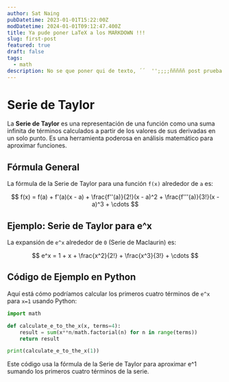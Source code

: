 ```yaml
---
author: Sat Naing
pubDatetime: 2023-01-01T15:22:00Z
modDatetime: 2024-01-01T09:12:47.400Z
title: Ya pude poner LaTeX a los MARKDOWN !!!
slug: first-post
featured: true
draft: false
tags:
  - math
description: No se que poner qui de texto, ´´  '';;;;ñññññ post prueba
---
```


# Serie de Taylor

La **Serie de Taylor** es una representación de una función como una suma infinita de términos calculados a partir de los valores de sus derivadas en un solo punto. Es una herramienta poderosa en análisis matemático para aproximar funciones.

## Fórmula General

La fórmula de la Serie de Taylor para una función `f(x)` alrededor de `a` es:

$$
f(x) = f(a) + f'(a)(x - a) + \frac{f''(a)}{2!}(x - a)^2 + \frac{f'''(a)}{3!}(x - a)^3 + \cdots
$$

## Ejemplo: Serie de Taylor para e^x

La expansión de `e^x` alrededor de `0` (Serie de Maclaurin) es:

$$
e^x = 1 + x + \frac{x^2}{2!} + \frac{x^3}{3!} + \cdots
$$

## Código de Ejemplo en Python

Aquí está cómo podríamos calcular los primeros cuatro términos de `e^x` para `x=1` usando Python:

```python
import math

def calculate_e_to_the_x(x, terms=4):
    result = sum(x**n/math.factorial(n) for n in range(terms))
    return result

print(calculate_e_to_the_x(1))

```

Este código usa la fórmula de la Serie de Taylor para aproximar e^1 sumando los primeros cuatro términos de la serie.

